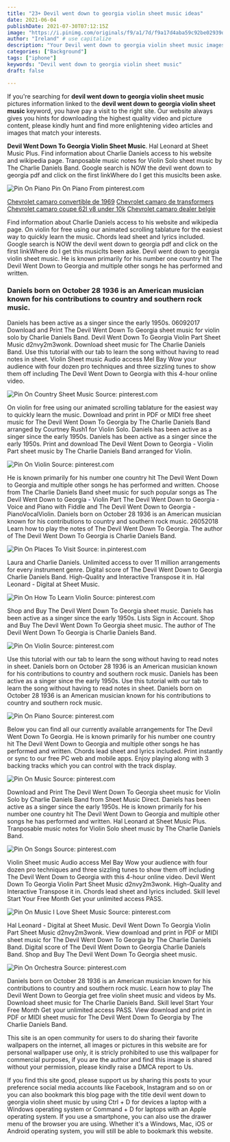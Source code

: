 ```yaml
---
title: "23+ Devil went down to georgia violin sheet music ideas"
date: 2021-06-04
publishDate: 2021-07-30T07:12:15Z
image: "https://i.pinimg.com/originals/f9/a1/7d/f9a17d4aba59c92be02939d961124f18.png"
author: "Ireland" # use capitalize
description: "Your Devil went down to georgia violin sheet music images are available in this site. Devil went down to georgia violin sheet music are a topic that is being searched for and liked by netizens today. You can Find and Download the Devil went down to georgia violin sheet music files here. Download all royalty-free images."
categories: ["Background"]
tags: ["iphone"]
keywords: "Devil went down to georgia violin sheet music"
draft: false

---
```


If you're searching for **devil went down to georgia violin sheet music** pictures information linked to the **devil went down to georgia violin sheet music** keyword, you have pay a visit to the right  site.  Our website always  gives you  hints  for downloading  the highest  quality video and picture  content, please kindly hunt and find more enlightening video articles and images  that match your interests.

**Devil Went Down To Georgia Violin Sheet Music**. Hal Leonard at Sheet Music Plus. Find information about Charlie Daniels access to his website and wikipedia page. Tranposable music notes for Violin Solo sheet music by The Charlie Daniels Band. Google search is NOW the devil went down to georgia pdf and click on the first linkWhere do I get this musicIts been aske.

![Pin On Piano](https://i.pinimg.com/originals/b0/77/e9/b077e98ddcd5643241d455fca03715e4.png "Pin On Piano")
Pin On Piano From pinterest.com

[Chevrolet camaro convertible de 1969](/chevrolet-camaro-convertible-de-1969/)
[Chevrolet camaro de transformers](/chevrolet-camaro-de-transformers/)
[Chevrolet camaro coupe 62l v8 under 10k](/chevrolet-camaro-coupe-62l-v8-under-10k/)
[Chevrolet camaro dealer belgie](/chevrolet-camaro-dealer-belgie/)

Find information about Charlie Daniels access to his website and wikipedia page. On violin for free using our animated scrolling tablature for the easiest way to quickly learn the music. Chords lead sheet and lyrics included. Google search is NOW the devil went down to georgia pdf and click on the first linkWhere do I get this musicIts been aske. Devil went down to georgia violin sheet music. He is known primarily for his number one country hit The Devil Went Down to Georgia and multiple other songs he has performed and written.

### Daniels born on October 28 1936 is an American musician known for his contributions to country and southern rock music.

Daniels has been active as a singer since the early 1950s. 06092017 Download and Print The Devil Went Down To Georgia sheet music for violin solo by Charlie Daniels Band. Devil Went Down To Georgia Violin Part Sheet Music d2nvy2m3wonk. Download sheet music for The Charlie Daniels Band. Use this tutorial with our tab to learn the song without having to read notes in sheet. Violin Sheet music Audio access Mel Bay Wow your audience with four dozen pro techniques and three sizzling tunes to show them off including The Devil Went Down to Georgia with this 4-hour online video.


![Pin On Country Sheet Music](https://i.pinimg.com/originals/76/79/c5/7679c5a035cbd9b9a99c42574a2955bc.png "Pin On Country Sheet Music")
Source: pinterest.com

On violin for free using our animated scrolling tablature for the easiest way to quickly learn the music. Download and print in PDF or MIDI free sheet music for The Devil Went Down To Georgia by The Charlie Daniels Band arranged by Courtney Rush1 for Violin Solo. Daniels has been active as a singer since the early 1950s. Daniels has been active as a singer since the early 1950s. Print and download The Devil Went Down to Georgia - Violin Part sheet music by The Charlie Daniels Band arranged for Violin.

![Pin On Violin](https://i.pinimg.com/originals/0a/44/da/0a44da2cfbb562e412e142d6fa543117.gif "Pin On Violin")
Source: pinterest.com

He is known primarily for his number one country hit The Devil Went Down to Georgia and multiple other songs he has performed and written. Choose from The Charlie Daniels Band sheet music for such popular songs as The Devil Went Down to Georgia - Violin Part The Devil Went Down to Georgia - Voice and Piano with Fiddle and The Devil Went Down to Georgia - PianoVocalViolin. Daniels born on October 28 1936 is an American musician known for his contributions to country and southern rock music. 26052018 Learn how to play the notes of The Devil Went Down To Georgia. The author of The Devil Went Down To Georgia is Charlie Daniels Band.

![Pin On Places To Visit](https://i.pinimg.com/474x/51/b8/6c/51b86cb1192ca6384fc9318f4bd91e94--the-devils-sheet-music.jpg "Pin On Places To Visit")
Source: in.pinterest.com

Laura and Charlie Daniels. Unlimited access to over 11 million arrangements for every instrument genre. Digital score of The Devil Went Down to Georgia Charlie Daniels Band. High-Quality and Interactive Transpose it in. Hal Leonard - Digital at Sheet Music.

![Pin On How To Learn Violin](https://i.pinimg.com/originals/18/4e/73/184e73f630744af3d410158c0dc7e7a3.gif "Pin On How To Learn Violin")
Source: pinterest.com

Shop and Buy The Devil Went Down To Georgia sheet music. Daniels has been active as a singer since the early 1950s. Lists Sign in Account. Shop and Buy The Devil Went Down To Georgia sheet music. The author of The Devil Went Down To Georgia is Charlie Daniels Band.

![Pin On Violin](https://i.pinimg.com/736x/09/7c/46/097c460df9b69f440fe207c2fcd7a779--charlie-daniels-the-devils.jpg "Pin On Violin")
Source: pinterest.com

Use this tutorial with our tab to learn the song without having to read notes in sheet. Daniels born on October 28 1936 is an American musician known for his contributions to country and southern rock music. Daniels has been active as a singer since the early 1950s. Use this tutorial with our tab to learn the song without having to read notes in sheet. Daniels born on October 28 1936 is an American musician known for his contributions to country and southern rock music.

![Pin On Piano](https://i.pinimg.com/originals/b0/77/e9/b077e98ddcd5643241d455fca03715e4.png "Pin On Piano")
Source: pinterest.com

Below you can find all our currently available arrangements for The Devil Went Down To Georgia. He is known primarily for his number one country hit The Devil Went Down to Georgia and multiple other songs he has performed and written. Chords lead sheet and lyrics included. Print instantly or sync to our free PC web and mobile apps. Enjoy playing along with 3 backing tracks which you can control with the track display.

![Pin On Music](https://i.pinimg.com/originals/98/15/9d/98159d3ef3ba90ebed6345617ad94480.jpg "Pin On Music")
Source: pinterest.com

Download and Print The Devil Went Down To Georgia sheet music for Violin Solo by Charlie Daniels Band from Sheet Music Direct. Daniels has been active as a singer since the early 1950s. He is known primarily for his number one country hit The Devil Went Down to Georgia and multiple other songs he has performed and written. Hal Leonard at Sheet Music Plus. Tranposable music notes for Violin Solo sheet music by The Charlie Daniels Band.

![Pin On Songs](https://i.pinimg.com/originals/77/f2/48/77f24839cc5a1e8b890f0531f8bd77ac.gif "Pin On Songs")
Source: pinterest.com

Violin Sheet music Audio access Mel Bay Wow your audience with four dozen pro techniques and three sizzling tunes to show them off including The Devil Went Down to Georgia with this 4-hour online video. Devil Went Down To Georgia Violin Part Sheet Music d2nvy2m3wonk. High-Quality and Interactive Transpose it in. Chords lead sheet and lyrics included. Skill level Start Your Free Month Get your unlimited access PASS.

![Pin On Music I Love Sheet Music](https://i.pinimg.com/564x/45/df/77/45df77fdd23bb9e0df2d6447cc6e1733.jpg "Pin On Music I Love Sheet Music")
Source: pinterest.com

Hal Leonard - Digital at Sheet Music. Devil Went Down To Georgia Violin Part Sheet Music d2nvy2m3wonk. View download and print in PDF or MIDI sheet music for The Devil Went Down To Georgia by The Charlie Daniels Band. Digital score of The Devil Went Down to Georgia Charlie Daniels Band. Shop and Buy The Devil Went Down To Georgia sheet music.

![Pin On Orchestra](https://i.pinimg.com/originals/f9/a1/7d/f9a17d4aba59c92be02939d961124f18.png "Pin On Orchestra")
Source: pinterest.com

Daniels born on October 28 1936 is an American musician known for his contributions to country and southern rock music. Learn how to play The Devil Went Down to Georgia get free violin sheet music and videos by Ms. Download sheet music for The Charlie Daniels Band. Skill level Start Your Free Month Get your unlimited access PASS. View download and print in PDF or MIDI sheet music for The Devil Went Down To Georgia by The Charlie Daniels Band.

This site is an open community for users to do sharing their favorite wallpapers on the internet, all images or pictures in this website are for personal wallpaper use only, it is stricly prohibited to use this wallpaper for commercial purposes, if you are the author and find this image is shared without your permission, please kindly raise a DMCA report to Us.

If you find this site good, please support us by sharing this posts to your preference social media accounts like Facebook, Instagram and so on or you can also bookmark this blog page with the title devil went down to georgia violin sheet music by using Ctrl + D for devices a laptop with a Windows operating system or Command + D for laptops with an Apple operating system. If you use a smartphone, you can also use the drawer menu of the browser you are using. Whether it's a Windows, Mac, iOS or Android operating system, you will still be able to bookmark this website.
